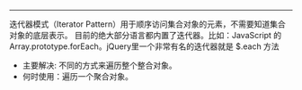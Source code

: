 ---
迭代器模式（Iterator Pattern）用于顺序访问集合对象的元素，不需要知道集合对象的底层表示。
目前的绝大部分语言都内置了迭代器。比如：JavaScript 的 Array.prototype.forEach。jQuery里一个非常有名的迭代器就是 $.each 方法

* 主要解决: 不同的方式来遍历整个整合对象。
* 何时使用：遍历一个聚合对象。
